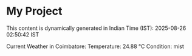 # My Project

This content is dynamically generated in Indian Time (IST): 2025-08-26 02:50:42 IST


Current Weather in Coimbatore:
Temperature: 24.88 °C
Condition: mist
